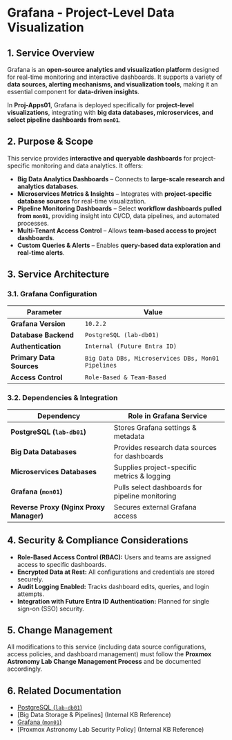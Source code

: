 # **Grafana - Project-Level Data Visualization**

## **1. Service Overview**

Grafana is an **open-source analytics and visualization platform** designed for real-time monitoring and interactive dashboards. It supports a variety of **data sources, alerting mechanisms, and visualization tools**, making it an essential component for **data-driven insights**.

In **Proj-Apps01**, Grafana is deployed specifically for **project-level visualizations**, integrating with **big data databases, microservices, and select pipeline dashboards from `mon01`**.

## **2. Purpose & Scope**

This service provides **interactive and queryable dashboards** for project-specific monitoring and data analytics. It offers:

- **Big Data Analytics Dashboards** – Connects to **large-scale research and analytics databases**.
- **Microservices Metrics & Insights** – Integrates with **project-specific database sources** for real-time visualization.
- **Pipeline Monitoring Dashboards** – Select **workflow dashboards pulled from `mon01`**, providing insight into CI/CD, data pipelines, and automated processes.
- **Multi-Tenant Access Control** – Allows **team-based access to project dashboards**.
- **Custom Queries & Alerts** – Enables **query-based data exploration and real-time alerts**.

## **3. Service Architecture**

### **3.1. Grafana Configuration**

| Parameter                      | Value                           |
|--------------------------------|---------------------------------|
| **Grafana Version**            | `10.2.2`                        |
| **Database Backend**           | `PostgreSQL (lab-db01)`         |
| **Authentication**             | `Internal (Future Entra ID)`    |
| **Primary Data Sources**       | `Big Data DBs, Microservices DBs, Mon01 Pipelines` |
| **Access Control**             | `Role-Based & Team-Based`       |

### **3.2. Dependencies & Integration**

| Dependency                     | Role in Grafana Service           |
|--------------------------------|---------------------------------|
| **PostgreSQL (`lab-db01`)**    | Stores Grafana settings & metadata |
| **Big Data Databases**         | Provides research data sources for dashboards |
| **Microservices Databases**    | Supplies project-specific metrics & logging |
| **Grafana (`mon01`)**          | Pulls select dashboards for pipeline monitoring |
| **Reverse Proxy (Nginx Proxy Manager)** | Secures external Grafana access |

## **4. Security & Compliance Considerations**

- **Role-Based Access Control (RBAC):** Users and teams are assigned access to specific dashboards.
- **Encrypted Data at Rest:** All configurations and credentials are stored securely.
- **Audit Logging Enabled:** Tracks dashboard edits, queries, and login attempts.
- **Integration with Future Entra ID Authentication:** Planned for single sign-on (SSO) security.

## **5. Change Management**

All modifications to this service (including data source configurations, access policies, and dashboard management) must follow the **Proxmox Astronomy Lab Change Management Process** and be documented accordingly.

## **6. Related Documentation**

- [PostgreSQL (`lab-db01`)](../database/postgresql-lab-db01.md)
- [Big Data Storage & Pipelines] (Internal KB Reference)
- [Grafana (`mon01`)](../monitoring/grafana-mon01.md)
- [Proxmox Astronomy Lab Security Policy] (Internal KB Reference)
